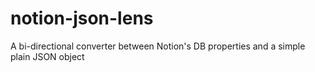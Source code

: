 # notion-json-lens
A bi-directional converter between Notion's DB properties and a simple plain JSON object

